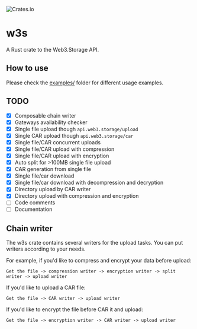 ![Crates.io](https://img.shields.io/crates/v/w3s?style=flat-square)

# w3s
A Rust crate to the Web3.Storage API.

## How to use
Please check the [examples/](examples/) folder for different usage examples.

## TODO
- [x] Composable chain writer
- [x] Gateways availability checker
- [x] Single file upload though `api.web3.storage/upload`
- [x] Single CAR upload though `api.web3.storage/car`
- [x] Single file/CAR concurrent uploads
- [x] Single file/CAR upload with compression
- [x] Single file/CAR upload with encryption
- [x] Auto split for >100MB single file upload
- [x] CAR generation from single file
- [x] Single file/car download
- [x] Single file/car download with decompression and decryption
- [x] Directory upload by CAR writer
- [x] Directory upload with compression and encryption
- [ ] Code comments
- [ ] Documentation

## Chain writer
The w3s crate contains several writers for the upload tasks. You can put writers according to your needs.

For example, if you'd like to compress and encrypt your data before upload:
```
Get the file -> compression writer -> encryption writer -> split writer -> upload writer
```

If you'd like to upload a CAR file:
```
Get the file -> CAR writer -> upload writer
```

If you'd like to encrypt the file before CAR it and upload:
```
Get the file -> encryption writer -> CAR writer -> upload writer
```
